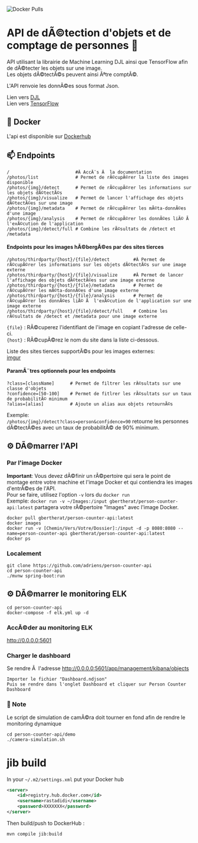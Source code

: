 ![Docker Pulls](https://img.shields.io/docker/pulls/rastadidi/person-counter-api)


# API de dÃ©tection d'objets et de comptage de personnes :man:

API utilisant la librairie de Machine Learning DJL ainsi que TensorFlow afin de dÃ©tecter les objets sur une image.<br>
Les objets dÃ©tectÃ©s peuvent ainsi Ãªtre comptÃ©.
  
L'API renvoie les donnÃ©es sous format Json.

Lien vers [DJL](https://djl.ai/) <br>
Lien vers [TensorFlow](https://www.tensorflow.org/)

## :whale: Docker

L'api est disponible sur [Dockerhub](https://hub.docker.com/repository/docker/gbertherat/person-counter-api)

## :mailbox: Endpoints
```
/                         #Â AccÃ¨s Ã  la documentation
/photos/list              # Permet de rÃ©cupÃ©rer la liste des images disponible
/photos/{img}/detect      # Permet de rÃ©cupÃ©rer les informations sur les objets dÃ©tectÃ©s
/photos/{img}/visualize   # Permet de lancer l'affichage des objets dÃ©tectÃ©es sur une image
/photos/{img}/metadata    # Permet de rÃ©cupÃ©rer les mÃ©ta-donnÃ©es d'une image
/photos/{img}/analysis    # Permet de rÃ©cupÃ©rer les donnÃ©es liÃ© Ã  l'exÃ©cution de l'application
/photos/{img}/detect/full # Combine les rÃ©sultats de /detect et /metadata
```

#### Endpoints pour les images hÃ©bergÃ©es par des sites tierces
```
/photos/thirdparty/{host}/{file}/detect         #Â Permet de rÃ©cupÃ©rer les informations sur les objets dÃ©tectÃ©s sur une image externe
/photos/thirdparty/{host}/{file}/visualize      #Â Permet de lancer l'affichage des objets dÃ©tectÃ©es sur une image externe
/photos/thirdparty/{host}/{file}/metadata       # Permet de rÃ©cupÃ©rer les mÃ©ta-donnÃ©es d'une image externe
/photos/thirdparty/{host}/{file}/analysis       # Permet de rÃ©cupÃ©rer les donnÃ©es liÃ© Ã  l'exÃ©cution de l'application sur une image externe
/photos/thirdparty/{host}/{file}/detect/full    # Combine les rÃ©sultats de /detect et /metadata pour une image externe
```
`{file}` : RÃ©cuperez l'identifiant de l'image en copiant l'adresse de celle-ci.<br>
`{host}` : RÃ©cupÃ©rez le nom du site dans la liste ci-dessous.<br>

Liste des sites tierces supportÃ©s pour les images externes:<br>
[imgur](https://imgur.com/)

#### ParamÃ¨tres optionnels pour les endpoints
```
?class=[className]      # Permet de filtrer les rÃ©sultats sur une classe d'objets
?confidence=[50-100]    # Permet de fitlrer les rÃ©sultats sur un taux de probabilitÃ© minimum
?alias=[alias]          # Ajoute un alias aux objets retournÃ©s
```

Exemple:<br>
`/photos/{img}/detect?class=person&confidence=90` retourne les personnes dÃ©tectÃ©es avec un taux de probabilitÃ© de 90% minimum.

## :gear: DÃ©marrer l'API
### Par l'image Docker
**Important**: Vous devez dÃ©finir un rÃ©pertoire qui sera le point de montage entre votre machine et l'image Docker et qui contiendra les images d'entrÃ©es de l'API.<br>
Pour se faire, utilisez l'option `-v` lors du `docker run`<br>
Exemple: ``docker run -v ~/Images:/input gbertherat/person-counter-api:latest`` partagera votre rÃ©pertoire "Images" avec l'image Docker.
```
docker pull gbertherat/person-counter-api:latest
docker images
docker run -v [Chemin/Vers/Votre/Dossier]:/input -d -p 8080:8080 --name=person-counter-api gbertherat/person-counter-api:latest 
docker ps
```

### Localement
```
git clone https://github.com/adriens/person-counter-api
cd person-counter-api
./mvnw spring-boot:run
```

## :gear: DÃ©marrer le monitoring ELK
```
cd person-counter-api
docker-compose -f elk.yml up -d
```

### AccÃ©der au monitoring ELK
<http://0.0.0.0:5601>

### Charger le dashboard
Se rendre Ã  l'adresse <http://0.0.0.0:5601/app/management/kibana/objects>
```
Importer le fichier "Dashboard.ndjson"
Puis se rendre dans l'onglet Dashboard et cliquer sur Person Counter Dashboard
```

### :memo: Note
Le script de simulation de camÃ©ra doit tourner en fond afin de rendre le monitoring dynamique
```
cd person-counter-api/demo
./camera-simulation.sh
```

# jib build

In your `~/.m2/settings.xml` put your Docker hub

```xml
<server>
    <id>registry.hub.docker.com</id>
    <username>rastadidi</username>
    <password>XXXXXXX</password>
</server>
```

Then build/push to DockerHub :

`mvn compile jib:build`
